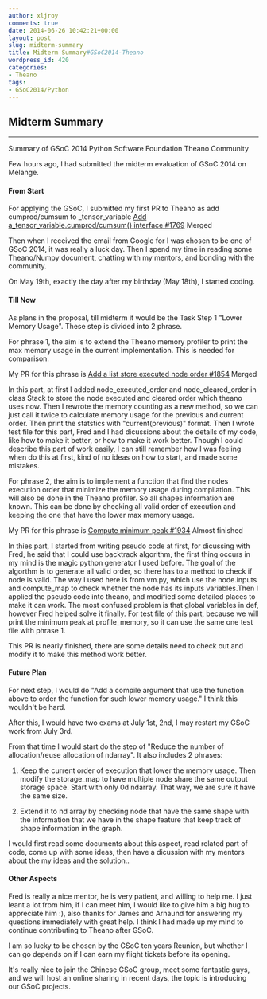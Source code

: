 ```yaml
---
author: xljroy
comments: true
date: 2014-06-26 10:42:21+00:00
layout: post
slug: midterm-summary
title: Midterm Summary#GSoC2014-Theano
wordpress_id: 420
categories:
- Theano
tags:
- GSoC2014/Python
---
```


## Midterm Summary





* * *




Summary of GSoC 2014 Python Software Foundation Theano Community




Few hours ago, I had submitted the midterm evaluation of GSoC 2014 on Melange.





#### From Start




For applying the GSoC, I submitted my first PR to Theano as add cumprod/cumsum to _tensor_variable [Add a_tensor_variable.cumprod/cumsum() interface #1769](https://github.com/Theano/Theano/pull/1769) Merged




Then when I received the email from Google for I was chosen to be one of GSoC 2014, it was really a luck day. Then I spend my time in reading some Theano/Numpy document, chatting with my mentors, and bonding with the community.




On May 19th, exactly the day after my birthday (May 18th), I started coding.





#### Till Now




As plans in the proposal, till midterm it would be the Task Step 1 "Lower Memory Usage". These step is divided into 2 phrase.




For phrase 1, the aim is to extend the Theano memory profiler to print the max memory usage in the current implementation. This is needed for comparison.




My PR for this phrase is [Add a list store executed node order #1854](https://github.com/Theano/Theano/pull/1854) Merged




In this part, at first I added node_executed_order and node_cleared_order in class Stack to store the node executed and cleared order which theano uses now. Then I rewrote the memory counting as a new method, so we can just call it twice to calculate memory usage for the previous and current order. Then print the statstics with "current(previous)" format. Then I wrote test file for this part, Fred and I had dicussions about the details of my code, like how to make it better, or how to make it work better. Though I could describe this part of work easily, I can still remember how I was feeling when do this at first, kind of no ideas on how to start, and made some mistakes.




For phrase 2, the aim is to implement a function that find the nodes execution order that minimize the memory usage during compilation. This will also be done in the Theano profiler. So all shapes information are known. This can be done by checking all valid order of execution and keeping the one that have the lower max memory usage.




My PR for this phrase is [Compute minimum peak #1934](https://github.com/Theano/Theano/pull/1934) Almost finished




In thies part, I started from writing pseudo code at first, for dicussing with Fred, he said that I could use backtrack algorithm, the first thing occurs in my mind is the magic python generator I used before. The goal of the algorthm is to generate all valid order, so there has to a method to check if node is valid. The way I used here is from vm.py, which use the node.inputs and compute_map to check whether the node has its inputs variables.Then I applied the pseudo code into theano, and modified some detailed places to make it can work. The most confused problem is that global variables in def, however Fred helped solve it finally. For test file of this part, because we will print the minimum peak at profile_memory, so it can use the same one test file with phrase 1.




This PR is nearly finished, there are some details need to check out and modify it to make this method work better.





#### Future Plan




For next step, I would do "Add a compile argument that use the function above to order the function for such lower memory usage." I think this wouldn't be hard.




After this, I would have two exams at July 1st, 2nd, I may restart my GSoC work from July 3rd.




From that time I would start do the step of "Reduce the number of allocation/reuse allocation of ndarray". It also includes 2 phrases:






	
  1. Keep the current order of execution that lower the memory usage. Then modify the storage_map to have multiple node share the same output storage space. Start with only 0d ndarray. That way, we are sure it have the same size.

	
  2. Extend it to nd array by checking node that have the same shape with the information that we have in the shape feature that keep track of shape information in the graph.




I would first read some documents about this aspect, read related part of code, come up with some ideas, then have a dicussion with my mentors about the my ideas and the solution..





#### Other Aspects




Fred is really a nice mentor, he is very patient, and willing to help me. I just leant a lot from him, if I can meet him, I would like to give him a big hug to appreciate him :), also thanks for James and Arnaund for answering my questions immediately with great help. I think I had made up my mind to continue contributing to Theano after GSoC.




I am so lucky to be chosen by the GSoC ten years Reunion, but whether I can go depends on if I can earn my flight tickets before its opening.




It's really nice to join the Chinese GSoC group, meet some fantastic guys, and we will host an online sharing in recent days, the topic is introducing our GSoC projects.
